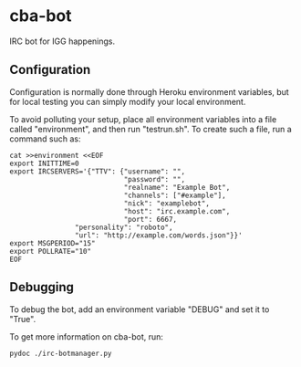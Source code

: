cba-bot
=======

IRC bot for IGG happenings.


Configuration
-------------

Configuration is normally done through Heroku environment variables, but
for local testing you can simply modify your local environment.

To avoid polluting your setup, place all environment variables into a file
called "environment", and then run "testrun.sh".  To create such a file,
run a command such as:

    cat >>environment <<EOF
    export INITTIME=0
    export IRCSERVERS='{"TTV": {"username": "",
                                "password": "",
                                "realname": "Example Bot",
                                "channels": ["#example"],
                                "nick": "examplebot",
                                "host": "irc.example.com",
                                "port": 6667,
    				"personality": "roboto",
    				"url": "http://example.com/words.json"}}'
    export MSGPERIOD="15"
    export POLLRATE="10"
    EOF

Debugging
---------

To debug the bot, add an environment variable "DEBUG" and set it to "True".

To get more information on cba-bot, run:

    pydoc ./irc-botmanager.py
